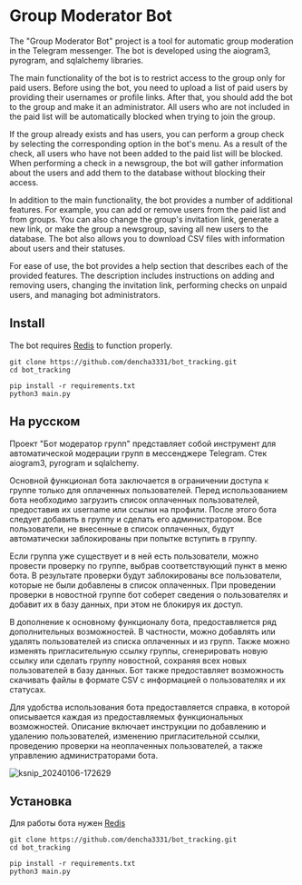 # Group Moderator Bot



The "Group Moderator Bot" project is a tool for automatic group moderation in the Telegram messenger. 
The bot is developed using the aiogram3, pyrogram, and sqlalchemy libraries.

The main functionality of the bot is to restrict access to the group only for paid users. 
Before using the bot, you need to upload a list of paid users by providing their usernames or 
profile links. After that, you should add the bot to the group and make it an administrator. 
All users who are not included in the paid list will be automatically blocked when trying to 
join the group.

If the group already exists and has users, you can perform a group check by selecting the corresponding 
option in the bot's menu. As a result of the check, all users who have not been added to the paid list 
will be blocked. When performing a check in a newsgroup, the bot will gather information about the 
users and add them to the database without blocking their access.

In addition to the main functionality, the bot provides a number of additional features. For example, 
you can add or remove users from the paid list and from groups. You can also change the group's 
invitation link, generate a new link, or make the group a newsgroup, saving all new users to 
the database. The bot also allows you to download CSV files with information about users and their statuses.

For ease of use, the bot provides a help section that describes each of the provided features. 
The description includes instructions on adding and removing users, changing the invitation link,
performing checks on unpaid users, and managing bot administrators.




## Install
The bot requires [Redis](https://redis.io/docs/install/install-redis/) to function properly.

```shell
git clone https://github.com/dencha3331/bot_tracking.git
cd bot_tracking
```

```shell
pip install -r requirements.txt
python3 main.py
```



## На русском


Проект "Бот модератор групп" представляет собой инструмент для автоматической модерации групп в 
мессенджере Telegram. Стек aiogram3, pyrogram и sqlalchemy.

Основной функционал бота заключается в ограничении доступа к группе только для оплаченных пользователей. 
Перед использованием бота необходимо загрузить список оплаченных пользователей, предоставив их username 
или ссылки на профили. После этого бота следует добавить в группу и сделать его администратором. 
Все пользователи, не внесенные в список оплаченных, будут автоматически заблокированы при попытке вступить 
в группу.

Если группа уже существует и в ней есть пользователи, можно провести проверку по группе, выбрав 
соответствующий пункт в меню бота. В результате проверки будут заблокированы все пользователи, 
которые не были добавлены в список оплаченных. При проведении проверки в новостной группе бот 
соберет сведения о пользователях и добавит их в базу данных, при этом не блокируя их доступ.

В дополнение к основному функционалу бота, предоставляется ряд дополнительных возможностей. 
В частности, можно добавлять или удалять пользователей из списка оплаченных и из групп. 
Также можно изменять пригласительную ссылку группы, сгенерировать новую ссылку или сделать группу 
новостной, сохраняя всех новых пользователей в базу данных. Бот также предоставляет возможность 
скачивать файлы в формате CSV с информацией о пользователях и их статусах.

Для удобства использования бота предоставляется справка, в которой описывается каждая из 
предоставляемых функциональных возможностей. Описание включает инструкции по добавлению и 
удалению пользователей, изменению пригласительной ссылки, проведению проверки на неоплаченных 
пользователей, а также управлению администраторами бота.

![ksnip_20240106-172629](https://github.com/dencha3331/bot_tracking/assets/105551459/2329c9c5-8d51-42f8-a95d-907d894bc95d)

## Установка
Для работы бота нужен [Redis](https://redis.io/docs/install/install-redis/)

```shell
git clone https://github.com/dencha3331/bot_tracking.git
cd bot_tracking
```

```shell
pip install -r requirements.txt
python3 main.py
```

